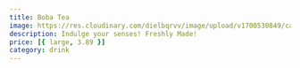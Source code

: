 ```yaml
---
title: Boba Tea
image: https://res.cloudinary.com/dielbqrvv/image/upload/v1700530849/cafe/carousel/carousel-1.jpg
description: Indulge your senses! Freshly Made!
price: [{ large, 3.89 }]
category: drink
---
```

